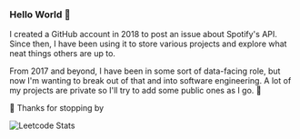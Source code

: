 ### Hello World 👋

I created a GitHub account in 2018 to post an issue about Spotify's API. Since then, I have been using it to store various projects and explore what neat things others are up to.

From 2017 and beyond, I have been in some sort of data-facing role, but now I'm wanting to break out of that and into software engineering. A lot of my projects are private so I'll try to add some public ones as I go. 🚀

👋 Thanks for stopping by 

![Leetcode Stats](<https://leetcode-status.vercel.app/api/card/natxc?theme=dark&hide_title=false&custom_title=Leetcode Stats>)
